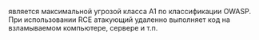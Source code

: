 является максимальной угрозой класса A1 по классификации OWASP. При использовании RCE атакующий удаленно выполняет код на взламываемом компьютере, сервере и т.п.